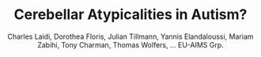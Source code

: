 ---
author: Charles Laidi, Dorothea Floris, Julian Tillmann, Yannis Elandaloussi, Mariam Zabihi, Tony Charman, Thomas Wolfers, ... EU-AIMS Grp.
title: Cerebellar Atypicalities in Autism?
journal: BIOLOGICAL PSYCHIATRY
year: 2022
type: article
doi: 10.1016/j.biopsych.2022.05.020
volume: 92
number: 8
pages: 674-682
---